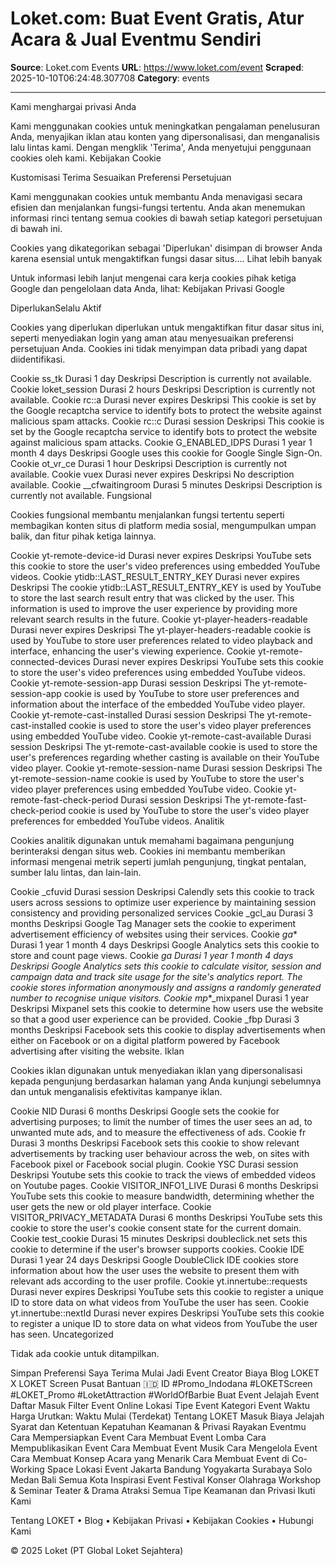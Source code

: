 # Loket.com: Buat Event Gratis, Atur Acara & Jual Eventmu Sendiri

**Source**: Loket.com Events
**URL**: https://www.loket.com/event
**Scraped**: 2025-10-10T06:24:48.307708
**Category**: events

---

Kami menghargai privasi Anda

Kami menggunakan cookies untuk meningkatkan pengalaman penelusuran Anda, menyajikan iklan atau konten yang dipersonalisasi, dan menganalisis lalu lintas kami. Dengan mengklik 'Terima', Anda menyetujui penggunaan cookies oleh kami. Kebijakan Cookie

Kustomisasi Terima
Sesuaikan Preferensi Persetujuan 

Kami menggunakan cookies untuk membantu Anda menavigasi secara efisien dan menjalankan fungsi-fungsi tertentu. Anda akan menemukan informasi rinci tentang semua cookies di bawah setiap kategori persetujuan di bawah ini.

Cookies yang dikategorikan sebagai 'Diperlukan' disimpan di browser Anda karena esensial untuk mengaktifkan fungsi dasar situs.... Lihat lebih banyak

Untuk informasi lebih lanjut mengenai cara kerja cookies pihak ketiga Google dan pengelolaan data Anda, lihat: Kebijakan Privasi Google

DiperlukanSelalu Aktif

Cookies yang diperlukan diperlukan untuk mengaktifkan fitur dasar situs ini, seperti menyediakan login yang aman atau menyesuaikan preferensi persetujuan Anda. Cookies ini tidak menyimpan data pribadi yang dapat diidentifikasi.

Cookie
ss_tk
Durasi
1 day
Deskripsi
Description is currently not available.
Cookie
loket_session
Durasi
2 hours
Deskripsi
Description is currently not available.
Cookie
rc::a
Durasi
never expires
Deskripsi
This cookie is set by the Google recaptcha service to identify bots to protect the website against malicious spam attacks.
Cookie
rc::c
Durasi
session
Deskripsi
This cookie is set by the Google recaptcha service to identify bots to protect the website against malicious spam attacks.
Cookie
G_ENABLED_IDPS
Durasi
1 year 1 month 4 days
Deskripsi
Google uses this cookie for Google Single Sign-On.
Cookie
ot_vr_ce
Durasi
1 hour
Deskripsi
Description is currently not available.
Cookie
vuex
Durasi
never expires
Deskripsi
No description available.
Cookie
__cfwaitingroom
Durasi
5 minutes
Deskripsi
Description is currently not available.
Fungsional

Cookies fungsional membantu menjalankan fungsi tertentu seperti membagikan konten situs di platform media sosial, mengumpulkan umpan balik, dan fitur pihak ketiga lainnya.

Cookie
yt-remote-device-id
Durasi
never expires
Deskripsi
YouTube sets this cookie to store the user's video preferences using embedded YouTube videos.
Cookie
ytidb::LAST_RESULT_ENTRY_KEY
Durasi
never expires
Deskripsi
The cookie ytidb::LAST_RESULT_ENTRY_KEY is used by YouTube to store the last search result entry that was clicked by the user. This information is used to improve the user experience by providing more relevant search results in the future.
Cookie
yt-player-headers-readable
Durasi
never expires
Deskripsi
The yt-player-headers-readable cookie is used by YouTube to store user preferences related to video playback and interface, enhancing the user's viewing experience.
Cookie
yt-remote-connected-devices
Durasi
never expires
Deskripsi
YouTube sets this cookie to store the user's video preferences using embedded YouTube videos.
Cookie
yt-remote-session-app
Durasi
session
Deskripsi
The yt-remote-session-app cookie is used by YouTube to store user preferences and information about the interface of the embedded YouTube video player.
Cookie
yt-remote-cast-installed
Durasi
session
Deskripsi
The yt-remote-cast-installed cookie is used to store the user's video player preferences using embedded YouTube video.
Cookie
yt-remote-cast-available
Durasi
session
Deskripsi
The yt-remote-cast-available cookie is used to store the user's preferences regarding whether casting is available on their YouTube video player.
Cookie
yt-remote-session-name
Durasi
session
Deskripsi
The yt-remote-session-name cookie is used by YouTube to store the user's video player preferences using embedded YouTube video.
Cookie
yt-remote-fast-check-period
Durasi
session
Deskripsi
The yt-remote-fast-check-period cookie is used by YouTube to store the user's video player preferences for embedded YouTube videos.
Analitik

Cookies analitik digunakan untuk memahami bagaimana pengunjung berinteraksi dengan situs web. Cookies ini membantu memberikan informasi mengenai metrik seperti jumlah pengunjung, tingkat pentalan, sumber lalu lintas, dan lain-lain.

Cookie
_cfuvid
Durasi
session
Deskripsi
Calendly sets this cookie to track users across sessions to optimize user experience by maintaining session consistency and providing personalized services
Cookie
_gcl_au
Durasi
3 months
Deskripsi
Google Tag Manager sets the cookie to experiment advertisement efficiency of websites using their services.
Cookie
_ga_*
Durasi
1 year 1 month 4 days
Deskripsi
Google Analytics sets this cookie to store and count page views.
Cookie
_ga
Durasi
1 year 1 month 4 days
Deskripsi
Google Analytics sets this cookie to calculate visitor, session and campaign data and track site usage for the site's analytics report. The cookie stores information anonymously and assigns a randomly generated number to recognise unique visitors.
Cookie
mp_*_mixpanel
Durasi
1 year
Deskripsi
Mixpanel sets this cookie to determine how users use the website so that a good user experience can be provided.
Cookie
_fbp
Durasi
3 months
Deskripsi
Facebook sets this cookie to display advertisements when either on Facebook or on a digital platform powered by Facebook advertising after visiting the website.
Iklan

Cookies iklan digunakan untuk menyediakan iklan yang dipersonalisasi kepada pengunjung berdasarkan halaman yang Anda kunjungi sebelumnya dan untuk menganalisis efektivitas kampanye iklan.

Cookie
NID
Durasi
6 months
Deskripsi
Google sets the cookie for advertising purposes; to limit the number of times the user sees an ad, to unwanted mute ads, and to measure the effectiveness of ads.
Cookie
fr
Durasi
3 months
Deskripsi
Facebook sets this cookie to show relevant advertisements by tracking user behaviour across the web, on sites with Facebook pixel or Facebook social plugin.
Cookie
YSC
Durasi
session
Deskripsi
Youtube sets this cookie to track the views of embedded videos on Youtube pages.
Cookie
VISITOR_INFO1_LIVE
Durasi
6 months
Deskripsi
YouTube sets this cookie to measure bandwidth, determining whether the user gets the new or old player interface.
Cookie
VISITOR_PRIVACY_METADATA
Durasi
6 months
Deskripsi
YouTube sets this cookie to store the user's cookie consent state for the current domain.
Cookie
test_cookie
Durasi
15 minutes
Deskripsi
doubleclick.net sets this cookie to determine if the user's browser supports cookies.
Cookie
IDE
Durasi
1 year 24 days
Deskripsi
Google DoubleClick IDE cookies store information about how the user uses the website to present them with relevant ads according to the user profile.
Cookie
yt.innertube::requests
Durasi
never expires
Deskripsi
YouTube sets this cookie to register a unique ID to store data on what videos from YouTube the user has seen.
Cookie
yt.innertube::nextId
Durasi
never expires
Deskripsi
YouTube sets this cookie to register a unique ID to store data on what videos from YouTube the user has seen.
Uncategorized

Tidak ada cookie untuk ditampilkan.

Simpan Preferensi Saya Terima
Mulai Jadi Event Creator
Biaya
Blog
LOKET X
LOKET Screen
Pusat Bantuan
🇮🇩
ID
#Promo_Indodana #LOKETScreen #LOKET_Promo #LoketAttraction #WorldOfBarbie
Buat Event
Jelajah Event
Daftar
Masuk
Filter
Event Online
Lokasi
Tipe Event
Kategori Event
Waktu
Harga
Urutkan:
Waktu Mulai (Terdekat)
Tentang LOKET
Masuk
Biaya
Jelajah
Syarat dan Ketentuan
Kepatuhan Keamanan & Privasi
Rayakan Eventmu
Cara Mempersiapkan Event
Cara Membuat Event Lomba
Cara Mempublikasikan Event
Cara Membuat Event Musik
Cara Mengelola Event
Cara Membuat Konsep Acara yang Menarik
Cara Membuat Event di Co-Working Space
Lokasi Event
Jakarta
Bandung
Yogyakarta
Surabaya
Solo
Medan
Bali
Semua Kota
Inspirasi Event
Festival
Konser
Olahraga
Workshop & Seminar
Teater & Drama
Atraksi
Semua Tipe
Keamanan dan Privasi
Ikuti Kami

Tentang LOKET • Blog • Kebijakan Privasi • Kebijakan Cookies • Hubungi Kami

© 2025 Loket (PT Global Loket Sejahtera)
